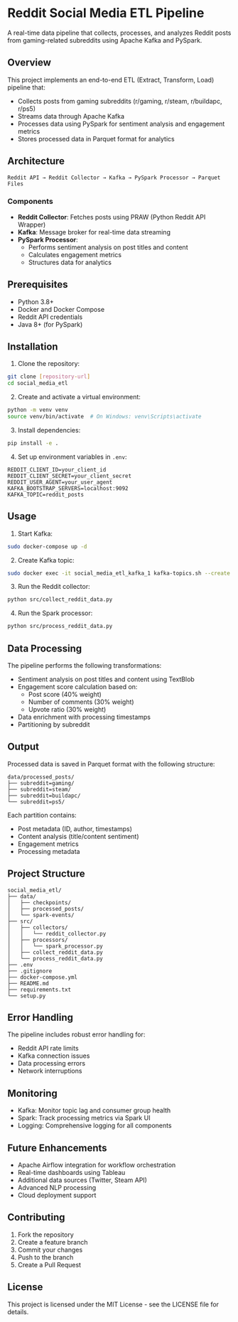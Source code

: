 # Reddit Social Media ETL Pipeline

A real-time data pipeline that collects, processes, and analyzes Reddit posts from gaming-related subreddits using Apache Kafka and PySpark.

## Overview

This project implements an end-to-end ETL (Extract, Transform, Load) pipeline that:
- Collects posts from gaming subreddits (r/gaming, r/steam, r/buildapc, r/ps5)
- Streams data through Apache Kafka
- Processes data using PySpark for sentiment analysis and engagement metrics
- Stores processed data in Parquet format for analytics

## Architecture

```
Reddit API → Reddit Collector → Kafka → PySpark Processor → Parquet Files
```

### Components
- **Reddit Collector**: Fetches posts using PRAW (Python Reddit API Wrapper)
- **Kafka**: Message broker for real-time data streaming
- **PySpark Processor**: 
  - Performs sentiment analysis on post titles and content
  - Calculates engagement metrics
  - Structures data for analytics

## Prerequisites

- Python 3.8+
- Docker and Docker Compose
- Reddit API credentials
- Java 8+ (for PySpark)

## Installation

1. Clone the repository:
```bash
git clone [repository-url]
cd social_media_etl
```

2. Create and activate a virtual environment:
```bash
python -m venv venv
source venv/bin/activate  # On Windows: venv\Scripts\activate
```

3. Install dependencies:
```bash
pip install -e .
```

4. Set up environment variables in `.env`:
```
REDDIT_CLIENT_ID=your_client_id
REDDIT_CLIENT_SECRET=your_client_secret
REDDIT_USER_AGENT=your_user_agent
KAFKA_BOOTSTRAP_SERVERS=localhost:9092
KAFKA_TOPIC=reddit_posts
```

## Usage

1. Start Kafka:
```bash
sudo docker-compose up -d
```

2. Create Kafka topic:
```bash
sudo docker exec -it social_media_etl_kafka_1 kafka-topics.sh --create --topic reddit_posts --bootstrap-server localhost:9092 --partitions 1 --replication-factor 1
```

3. Run the Reddit collector:
```bash
python src/collect_reddit_data.py
```

4. Run the Spark processor:
```bash
python src/process_reddit_data.py
```

## Data Processing

The pipeline performs the following transformations:
- Sentiment analysis on post titles and content using TextBlob
- Engagement score calculation based on:
  - Post score (40% weight)
  - Number of comments (30% weight)
  - Upvote ratio (30% weight)
- Data enrichment with processing timestamps
- Partitioning by subreddit

## Output

Processed data is saved in Parquet format with the following structure:
```
data/processed_posts/
├── subreddit=gaming/
├── subreddit=steam/
├── subreddit=buildapc/
└── subreddit=ps5/
```

Each partition contains:
- Post metadata (ID, author, timestamps)
- Content analysis (title/content sentiment)
- Engagement metrics
- Processing metadata

## Project Structure

```
social_media_etl/
├── data/
│   ├── checkpoints/
│   ├── processed_posts/
│   └── spark-events/
├── src/
│   ├── collectors/
│   │   └── reddit_collector.py
│   ├── processors/
│   │   └── spark_processor.py
│   ├── collect_reddit_data.py
│   └── process_reddit_data.py
├── .env
├── .gitignore
├── docker-compose.yml
├── README.md
├── requirements.txt
└── setup.py
```

## Error Handling

The pipeline includes robust error handling for:
- Reddit API rate limits
- Kafka connection issues
- Data processing errors
- Network interruptions

## Monitoring

- Kafka: Monitor topic lag and consumer group health
- Spark: Track processing metrics via Spark UI
- Logging: Comprehensive logging for all components

## Future Enhancements

- Apache Airflow integration for workflow orchestration
- Real-time dashboards using Tableau
- Additional data sources (Twitter, Steam API)
- Advanced NLP processing
- Cloud deployment support

## Contributing

1. Fork the repository
2. Create a feature branch
3. Commit your changes
4. Push to the branch
5. Create a Pull Request

## License

This project is licensed under the MIT License - see the LICENSE file for details. 